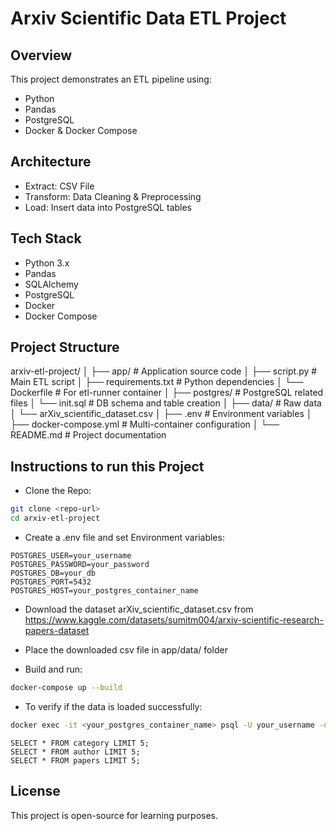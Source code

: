 # Arxiv Scientific Data ETL Project

## Overview
This project demonstrates an ETL pipeline using:
- Python
- Pandas
- PostgreSQL
- Docker & Docker Compose

## Architecture
- Extract: CSV File
- Transform: Data Cleaning & Preprocessing
- Load: Insert data into PostgreSQL tables

## Tech Stack
- Python 3.x
- Pandas
- SQLAlchemy
- PostgreSQL
- Docker
- Docker Compose

## Project Structure
arxiv-etl-project/
│
├── app/                          # Application source code
│   ├── script.py                 # Main ETL script
│   ├── requirements.txt          # Python dependencies
│   └── Dockerfile                # For etl-runner container
│
├── postgres/                     # PostgreSQL related files
│   └── init.sql                  # DB schema and table creation
│
├── data/                         # Raw data
│   └── arXiv_scientific_dataset.csv
│
├── .env                          # Environment variables
│
├── docker-compose.yml            # Multi-container configuration
│
└── README.md                     # Project documentation

## Instructions to run this Project
- Clone the Repo:
```bash
git clone <repo-url>
cd arxiv-etl-project
```

- Create a .env file and set Environment variables:
```
POSTGRES_USER=your_username
POSTGRES_PASSWORD=your_password
POSTGRES_DB=your_db
POSTGRES_PORT=5432
POSTGRES_HOST=your_postgres_container_name
```

- Download the dataset arXiv_scientific_dataset.csv from https://www.kaggle.com/datasets/sumitm004/arxiv-scientific-research-papers-dataset

- Place the downloaded csv file in app/data/ folder

- Build and run:
```bash
docker-compose up --build
```

- To verify if the data is loaded successfully:
```bash
docker exec -it <your_postgres_container_name> psql -U your_username -d your_db
```
```
SELECT * FROM category LIMIT 5;
SELECT * FROM author LIMIT 5;
SELECT * FROM papers LIMIT 5;
```

## License
This project is open-source for learning purposes.

